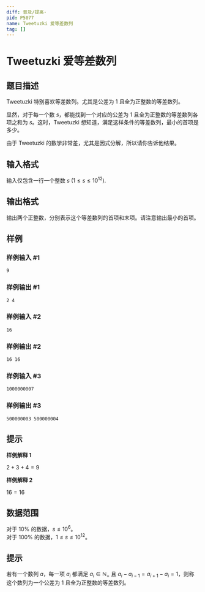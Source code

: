 ```yaml
---
diff: 普及/提高-
pid: P5077
name: Tweetuzki 爱等差数列
tag: []
---
```

# Tweetuzki 爱等差数列
## 题目描述

Tweetuzki 特别喜欢等差数列。尤其是公差为 $1$ 且全为正整数的等差数列。

显然，对于每一个数 $s$，都能找到一个对应的公差为 $1$ 且全为正整数的等差数列各项之和为 $s$。这时，Tweetuzki 想知道，满足这样条件的等差数列，最小的首项是多少。

由于 Tweetuzki 的数学非常差，尤其是因式分解，所以请你告诉他结果。
## 输入格式

输入仅包含一行一个整数 $s$ $(1 \le s \le 10^{12})$.
## 输出格式

输出两个正整数，分别表示这个等差数列的首项和末项。请注意输出最小的首项。
## 样例

### 样例输入 #1
```
9
```
### 样例输出 #1
```
2 4
```
### 样例输入 #2
```
16
```
### 样例输出 #2
```
16 16
```
### 样例输入 #3
```
1000000007
```
### 样例输出 #3
```
500000003 500000004
```
## 提示

**样例解释 1**

$2 + 3 + 4 = 9$

**样例解释 2**

$16 = 16$

## 数据范围

对于 $10\%$ 的数据，$s \le 10^6$。  
对于 $100\%$ 的数据，$1 \le s \le 10^{12}$。

## 提示

若有一个数列 $a$，每一项 $a_i$ 都满足 $a_i \in \mathbb{N_{+}}$ 且 $a_i - a_{i - 1} = a_{i + 1} - a_i = 1$，则称这个数列为一个公差为 $1$ 且全为正整数的等差数列。
